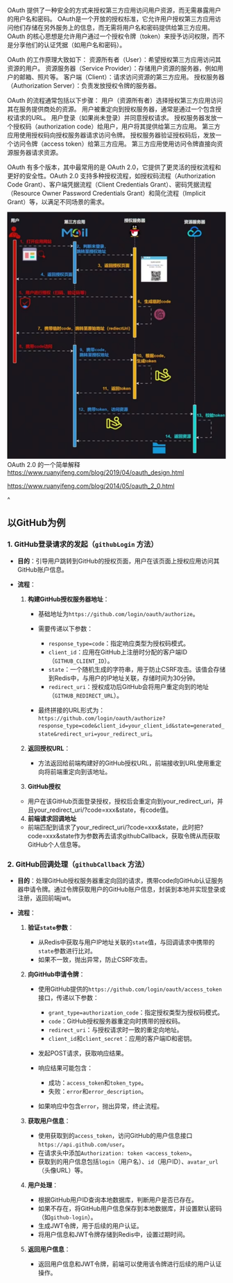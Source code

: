 OAuth 提供了一种安全的方式来授权第三方应用访问用户资源，而无需暴露用户的用户名和密码。
OAuth是一个开放的授权标准，它允许用户授权第三方应用访问他们存储在另外服务上的信息，而无需将用户名和密码提供给第三方应用。OAuth 的核心思想是允许用户通过一个授权令牌（token）来授予访问权限，而不是分享他们的认证凭据（如用户名和密码）。

OAuth 的工作原理大致如下：
资源所有者（User）：希望授权第三方应用访问其资源的用户。
资源服务器（Service Provider）：存储用户资源的服务器，例如用户的邮箱、照片等。
客户端（Client）：请求访问资源的第三方应用。
授权服务器（Authorization Server）：负责发放授权令牌的服务器。

OAuth 的流程通常包括以下步骤：
用户（资源所有者）选择授权第三方应用访问其在服务提供商处的资源。
用户被重定向到授权服务器，通常是通过一个包含授权请求的URL。
用户登录（如果尚未登录）并同意授权请求。
授权服务器发放一个授权码（authorization code）给用户，用户将其提供给第三方应用。
第三方应用使用授权码向授权服务器请求访问令牌。
授权服务器验证授权码后，发放一个访问令牌（access token）给第三方应用。
第三方应用使用访问令牌直接向资源服务器请求资源。

OAuth 有多个版本，其中最常用的是 OAuth 2.0，它提供了更灵活的授权流程和更好的安全性。OAuth 2.0 支持多种授权流程，如授权码流程（Authorization Code Grant）、客户端凭据流程（Client Credentials Grant）、密码凭据流程（Resource Owner Password Credentials Grant）和简化流程（Implicit Grant）等，以满足不同场景的需求。

![](.topwrite/assets/image_1743239285361.png)
OAuth 2.0 的一个简单解释
<https://www.ruanyifeng.com/blog/2019/04/oauth_design.html>

<https://www.ruanyifeng.com/blog/2014/05/oauth_2_0.html>


^
## **以GitHub为例**

### 1. GitHub登录请求的发起（`githubLogin` 方法）
* **目的**：引导用户跳转到GitHub的授权页面，用户在该页面上授权应用访问其GitHub账户信息。

* **流程**：
  1. **构建GitHub授权服务器地址**：

     * 基础地址为`https://github.com/login/oauth/authorize`。

     * 需要传递以下参数：

       * `response_type=code`：指定响应类型为授权码模式。
       * `client_id`：应用在GitHub上注册时分配的客户端ID（`GITHUB_CLIENT_ID`）。
       * `state`：一个随机生成的字符串，用于防止CSRF攻击。该值会存储到Redis中，与用户的IP地址关联，存储时间为30分钟。
       * `redirect_uri`：授权成功后GitHub会将用户重定向到的地址（`GITHUB_REDIRECT_URL`）。

     * 最终拼接的URL形式为：`https://github.com/login/oauth/authorize?response_type=code&client_id=your_client_id&state=generated_state&redirect_uri=your_redirect_uri`。

  2. **返回授权URL**：

     * 方法返回给前端构建好的GitHub授权URL，前端接收到URL使用重定向将前端重定向到该地址。

  3. **GitHub授权**
    * 用户在该GitHub页面登录授权，授权后会重定向到your_redirect_uri，并且your_redirect_uri/?code=xxx&state，有code值。

   4. **前端请求回调地址**
   * 前端匹配到请求了your_redirect_uri/?code=xxx&state，此时把?code=xxx&state作为参数再去请求githubCallback，获取令牌从而获取GitHub个人信息等。

### 2. GitHub回调处理（`githubCallback` 方法）
* **目的**：处理GitHub授权服务器重定向回的请求，携带code向GitHub认证服务器申请令牌。通过令牌获取用户的GitHub账户信息，封装到本地并实现登录或注册，返回前端jwt。

* **流程**：
  1. **验证`state`参数**：
     * 从Redis中获取与用户IP地址关联的`state`值，与回调请求中携带的`state`参数进行比对。
     * 如果不一致，抛出异常，防止CSRF攻击。

  2. **向GitHub申请令牌**：

     * 使用GitHub提供的`https://github.com/login/oauth/access_token`接口，传递以下参数：

       * `grant_type=authorization_code`：指定授权类型为授权码模式。
       * `code`：GitHub授权服务器重定向时携带的授权码。
       * `redirect_uri`：与授权请求时一致的重定向地址。
       * `client_id`和`client_secret`：应用的客户端ID和密钥。

     * 发起POST请求，获取响应结果。

     * 响应结果可能包含：

       * 成功：`access_token`和`token_type`。
       * 失败：`error`和`error_description`。

     * 如果响应中包含`error`，抛出异常，终止流程。

  3. **获取用户信息**：

     * 使用获取到的`access_token`，访问GitHub的用户信息接口`https://api.github.com/user`。
     * 在请求头中添加`Authorization: token <access_token>`。
     * 获取到的用户信息包括`login`（用户名）、`id`（用户ID）、`avatar_url`（头像URL）等。

  4. **用户处理**：

     * 根据GitHub用户ID查询本地数据库，判断用户是否已存在。
     * 如果不存在，将GitHub用户信息保存到本地数据库，并设置默认密码（如`github-login`）。
     * 生成JWT令牌，用于后续的用户认证。
     * 将用户信息和JWT令牌存储到Redis中，设置过期时间。

  5. **返回用户信息**：

     * 返回用户信息和JWT令牌，前端可以使用该令牌进行后续的用户认证操作。



